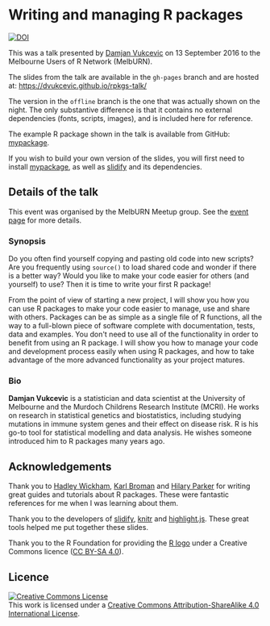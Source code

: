 # Writing and managing R packages

[![DOI](https://zenodo.org/badge/68067699.svg)](https://zenodo.org/badge/latestdoi/68067699)


This was a talk presented by [Damjan Vukcevic](http://damjan.vukcevic.net/) on
13 September 2016 to the Melbourne Users of R Network (MelbURN).

The slides from the talk are available in the `gh-pages` branch and are hosted
at: <https://dvukcevic.github.io/rpkgs-talk/>

The version in the `offline` branch is the one that was actually shown on the
night.  The only substantive difference is that it contains no external
dependencies (fonts, scripts, images), and is included here for reference.

The example R package shown in the talk is available from GitHub:
[mypackage][mypackage].

If you wish to build your own version of the slides, you will first need to
install [mypackage][mypackage], as well as [slidify][slidify] and its
dependencies.

[mypackage]: https://github.com/dvukcevic/mypackage
[slidify]: https://github.com/ramnathv/slidify


## Details of the talk

This event was organised by the MelbURN Meetup group.  See the [event
page][meetup] for more details.

[meetup]: https://www.meetup.com/en-AU/MelbURN-Melbourne-Users-of-R-Network/events/232814895/

### Synopsis

Do you often find yourself copying and pasting old code into new scripts? Are
you frequently using `source()` to load shared code and wonder if there is
a better way? Would you like to make your code easier for others (and yourself)
to use? Then it is time to write your first R package!

From the point of view of starting a new project, I will show you how you can
use R packages to make your code easier to manage, use and share with others.
Packages can be as simple as a single file of R functions, all the way to
a full-blown piece of software complete with documentation, tests, data and
examples. You don't need to use all of the functionality in order to benefit
from using an R package. I will show you how to manage your code and
development process easily when using R packages, and how to take advantage of
the more advanced functionality as your project matures. 

### Bio

**Damjan Vukcevic** is a statistician and data scientist at the University of
Melbourne and the Murdoch Childrens Research Institute (MCRI). He works on
research in statistical genetics and biostatistics, including studying
mutations in immune system genes and their effect on disease risk. R is his
go-to tool for statistical modelling and data analysis. He wishes someone
introduced him to R packages many years ago.


## Acknowledgements

Thank you to [Hadley Wickham](http://hadley.nz/), [Karl
Broman](http://kbroman.org/) and [Hilary Parker](https://hilaryparker.com/) for
writing great guides and tutorials about R packages.  These were fantastic
references for me when I was learning about them.

Thank you to the developers of [slidify](http://slidify.org/),
[knitr](http://yihui.name/knitr/) and [highlight.js](https://highlightjs.org/).
These great tools helped me put together these slides.

Thank you to the R Foundation for providing the [R
logo](https://www.r-project.org/logo/) under a Creative Commons licence ([CC
BY-SA 4.0](https://creativecommons.org/licenses/by-sa/4.0/)).


## Licence

[![Creative Commons License][cc-img]][cc]  
This work is licensed under a [Creative Commons Attribution-ShareAlike 4.0
International License][cc].

[cc]: http://creativecommons.org/licenses/by-sa/4.0/
[cc-img]: https://i.creativecommons.org/l/by-sa/4.0/88x31.png
